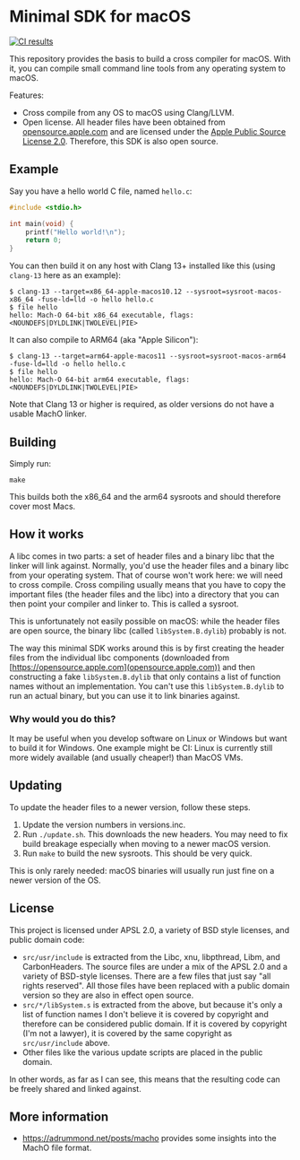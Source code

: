 # Minimal SDK for macOS

[![CI results](https://github.com/aykevl/macos-minimal-sdk/actions/workflows/test.yml/badge.svg)](https://github.com/aykevl/macos-minimal-sdk/actions/workflows/test.yml)

This repository provides the basis to build a cross compiler for macOS. With it, you can compile small command line tools from any operating system to macOS.

Features:

  * Cross compile from any OS to macOS using Clang/LLVM.
  * Open license. All header files have been obtained from [opensource.apple.com](https://opensource.apple.com/) and are licensed under the [Apple Public Source License 2.0](https://opensource.apple.com/license/apsl/). Therefore, this SDK is also open source.

## Example

Say you have a hello world C file, named `hello.c`:

```c
#include <stdio.h>

int main(void) {
    printf("Hello world!\n");
    return 0;
}
```

You can then build it on any host with Clang 13+ installed like this (using `clang-13` here as an example):

```
$ clang-13 --target=x86_64-apple-macos10.12 --sysroot=sysroot-macos-x86_64 -fuse-ld=lld -o hello hello.c
$ file hello
hello: Mach-O 64-bit x86_64 executable, flags:<NOUNDEFS|DYLDLINK|TWOLEVEL|PIE>
```

It can also compile to ARM64 (aka "Apple Silicon"):

```
$ clang-13 --target=arm64-apple-macos11 --sysroot=sysroot-macos-arm64 -fuse-ld=lld -o hello hello.c
$ file hello
hello: Mach-O 64-bit arm64 executable, flags:<NOUNDEFS|DYLDLINK|TWOLEVEL|PIE>
```

Note that Clang 13 or higher is required, as older versions do not have a usable MachO linker.

## Building

Simply run:

```
make
```

This builds both the x86\_64 and the arm64 sysroots and should therefore cover most Macs.

## How it works

A libc comes in two parts: a set of header files and a binary libc that the linker will link against. Normally, you'd use the header files and a binary libc from your operating system. That of course won't work here: we will need to cross compile. Cross compiling usually means that you have to copy the important files (the header files and the libc) into a directory that you can then point your compiler and linker to. This is called a sysroot.

This is unfortunately not easily possible on macOS: while the header files are open source, the binary libc (called `libSystem.B.dylib`) probably is not.

The way this minimal SDK works around this is by first creating the header files from the individual libc components (downloaded from [https://opensource.apple.com](opensource.apple.com)) and then constructing a fake `libSystem.B.dylib` that only contains a list of function names without an implementation. You can't use this `libSystem.B.dylib` to run an actual binary, but you can use it to link binaries against.

### Why would you do this?

It may be useful when you develop software on Linux or Windows but want to build it for Windows. One example might be CI: Linux is currently still more widely available (and usually cheaper!) than MacOS VMs.

## Updating

To update the header files to a newer version, follow these steps.

  1. Update the version numbers in versions.inc.
  2. Run `./update.sh`. This downloads the new headers. You may need to fix build breakage especially when moving to a newer macOS version.
  3. Run `make` to build the new sysroots. This should be very quick.

This is only rarely needed: macOS binaries will usually run just fine on a newer version of the OS.

## License

This project is licensed under APSL 2.0, a variety of BSD style licenses, and public domain code:

  * `src/usr/include` is extracted from the Libc, xnu, libpthread, Libm, and CarbonHeaders. The source files are under a mix of the APSL 2.0 and a variety of BSD-style licenses. There are a few files that just say "all rights reserved". All those files have been replaced with a public domain version so they are also in effect open source.
  * `src/*/libSystem.s` is extracted from the above, but because it's only a list of function names I don't believe it is covered by copyright and therefore can be considered public domain. If it is covered by copyright (I'm not a lawyer), it is covered by the same copyright as `src/usr/include` above.
  * Other files like the various update scripts are placed in the public domain.

In other words, as far as I can see, this means that the resulting code can be freely shared and linked against.

## More information

  * https://adrummond.net/posts/macho provides some insights into the MachO file format.
